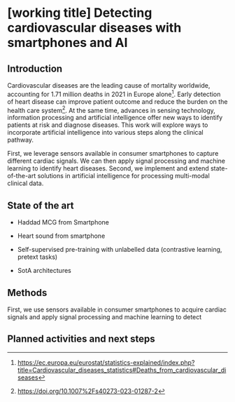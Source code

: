 # [working title] Detecting cardiovascular diseases with smartphones and AI

## Introduction
Cardiovascular diseases are the leading cause of mortality worldwide, accounting
for 1.71 million deaths in 2021 in Europe alone[^1].
Early detection of heart disease can improve patient outcome and
reduce the burden on the health care system[^3].
At the same time, advances in sensing technology, information processing and artificial
intelligence offer new ways to identify patients at risk and diagnose diseases.
This work will explore ways to incorporate artificial intelligence into various steps
along the clinical pathway.

First, we leverage sensors available in consumer smartphones
to capture different cardiac signals. We can then apply signal processing and machine
learning to identify heart diseases.
Second, we implement and extend state-of-the-art solutions in artificial intelligence
for processing multi-modal clinical data.

## State of the art
- Haddad MCG from Smartphone
- Heart sound from smartphone

- Self-supervised pre-training with unlabelled data (contrastive learning, pretext tasks)
- SotA architectures

## Methods
First, we use sensors available in consumer smartphones to acquire cardiac signals and
apply signal processing and machine learning to detect 

## Planned activities and next steps


[^1]: https://ec.europa.eu/eurostat/statistics-explained/index.php?title=Cardiovascular_diseases_statistics#Deaths_from_cardiovascular_diseases
[^3]: https://doi.org/10.1007%2Fs40273-023-01287-2
